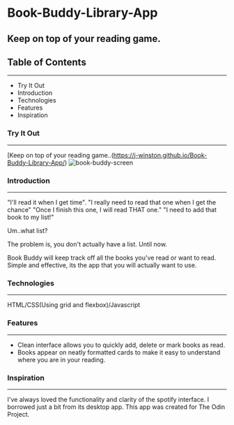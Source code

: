 # Book-Buddy-Library-App
Keep on top of your reading game.  
---

## Table of Contents
---
* Try It Out
* Introduction
* Technologies 
* Features 
* Inspiration

### Try It Out
---
[Keep on top of your reading game..(https://j-winston.github.io/Book-Buddy-Library-App/)
![book-buddy-screen](https://user-images.githubusercontent.com/102254727/219970572-4238e700-b878-4bcc-b9c9-53a30c13c4a3.png)


### Introduction 
---
"I'll read it when I get time". 
"I really need to read that one when I get the chance"
"Once I finish this one, I will read THAT one."
"I need to add that book to my list!"

Um..what list? 

The problem is, you don't actually have a list. Until now. 

Book Buddy will keep track off all the books you've read or want to read. Simple and effective, its the app that you will actually want to use. 

### Technologies 
---
HTML/CSS(Using grid and flexbox)/Javascript

### Features 
---
* Clean interface allows you to quickly add, delete or mark books as read.
* Books appear on neatly formatted cards to make it easy to understand where you are in your reading.

### Inspiration 
---
I've always loved the functionality and clarity of the spotify interface. I borrowed just a bit from its desktop app.  This app was created for The Odin Project. 




